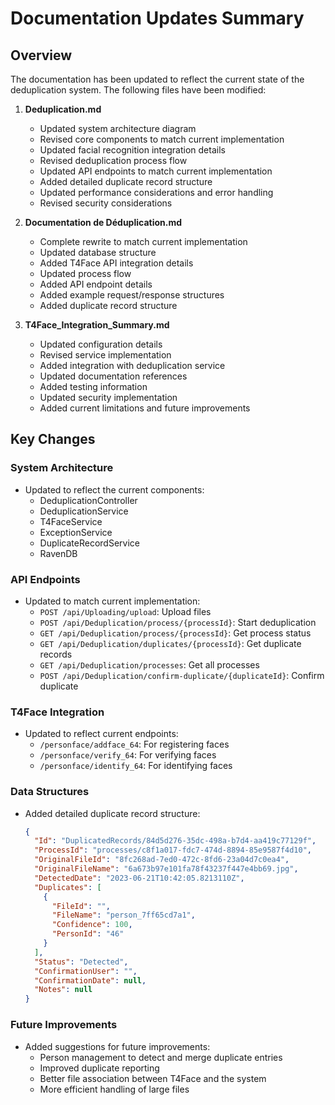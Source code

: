 # Documentation Updates Summary

## Overview

The documentation has been updated to reflect the current state of the deduplication system. The following files have been modified:

1. **Deduplication.md**
   - Updated system architecture diagram
   - Revised core components to match current implementation
   - Updated facial recognition integration details
   - Revised deduplication process flow
   - Updated API endpoints to match current implementation
   - Added detailed duplicate record structure
   - Updated performance considerations and error handling
   - Revised security considerations

2. **Documentation de Déduplication.md**
   - Complete rewrite to match current implementation
   - Updated database structure
   - Added T4Face API integration details
   - Updated process flow
   - Added API endpoint details
   - Added example request/response structures
   - Added duplicate record structure

3. **T4Face_Integration_Summary.md**
   - Updated configuration details
   - Revised service implementation
   - Added integration with deduplication service
   - Updated documentation references
   - Added testing information
   - Updated security implementation
   - Added current limitations and future improvements

## Key Changes

### System Architecture

- Updated to reflect the current components:
  - DeduplicationController
  - DeduplicationService
  - T4FaceService
  - ExceptionService
  - DuplicateRecordService
  - RavenDB

### API Endpoints

- Updated to match current implementation:
  - `POST /api/Uploading/upload`: Upload files
  - `POST /api/Deduplication/process/{processId}`: Start deduplication
  - `GET /api/Deduplication/process/{processId}`: Get process status
  - `GET /api/Deduplication/duplicates/{processId}`: Get duplicate records
  - `GET /api/Deduplication/processes`: Get all processes
  - `POST /api/Deduplication/confirm-duplicate/{duplicateId}`: Confirm duplicate

### T4Face Integration

- Updated to reflect current endpoints:
  - `/personface/addface_64`: For registering faces
  - `/personface/verify_64`: For verifying faces
  - `/personface/identify_64`: For identifying faces

### Data Structures

- Added detailed duplicate record structure:
  ```json
  {
    "Id": "DuplicatedRecords/84d5d276-35dc-498a-b7d4-aa419c77129f",
    "ProcessId": "processes/c8f1a017-fdc7-474d-8894-85e9587f4d10",
    "OriginalFileId": "8fc268ad-7ed0-472c-8fd6-23a04d7c0ea4",
    "OriginalFileName": "6a673b97e101fa78f43237f447e4bb69.jpg",
    "DetectedDate": "2023-06-21T10:42:05.8213110Z",
    "Duplicates": [
      {
        "FileId": "",
        "FileName": "person_7ff65cd7a1",
        "Confidence": 100,
        "PersonId": "46"
      }
    ],
    "Status": "Detected",
    "ConfirmationUser": "",
    "ConfirmationDate": null,
    "Notes": null
  }
  ```

### Future Improvements

- Added suggestions for future improvements:
  - Person management to detect and merge duplicate entries
  - Improved duplicate reporting
  - Better file association between T4Face and the system
  - More efficient handling of large files
